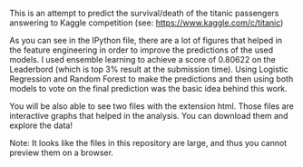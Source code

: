This is an attempt to predict the survival/death of the titanic passengers answering to Kaggle competition (see: https://www.kaggle.com/c/titanic)

As you can see in the IPython file, there are a lot of figures that helped in the feature engineering in order to improve the predictions of the used models.
I used ensemble learning to achieve a score of 0.80622 on the Leaderbord (which is top 3% result at the submission time).
Using Logistic Regression and Random Forest to make the predictions and then using both models to vote on the final prediction was the basic idea behind this work.


You will be also able to see two files with the extension html. Those files are interactive graphs that helped in the analysis. You can download them and explore the data!

Note: It looks like the files in this repository are large, and thus you cannot preview them on a browser.
